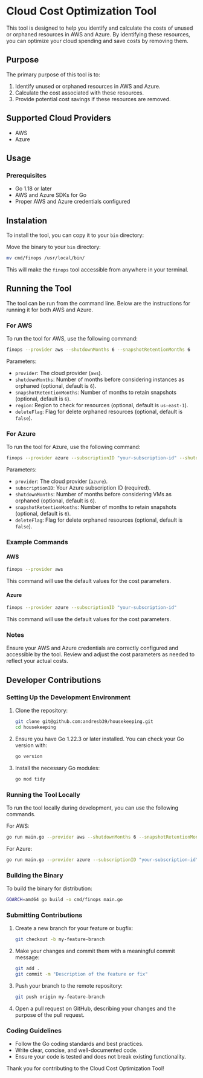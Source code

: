# Cloud Cost Optimization Tool

This tool is designed to help you identify and calculate the costs of unused or orphaned resources in AWS and Azure. By identifying these resources, you can optimize your cloud spending and save costs by removing them.

## Purpose

The primary purpose of this tool is to:

1. Identify unused or orphaned resources in AWS and Azure.
2. Calculate the cost associated with these resources.
3. Provide potential cost savings if these resources are removed.

## Supported Cloud Providers

- AWS
- Azure

## Usage

### Prerequisites

- Go 1.18 or later
- AWS and Azure SDKs for Go
- Proper AWS and Azure credentials configured

## Instalation

To install the tool, you can copy it to your `bin` directory:

Move the binary to your `bin` directory:

```sh
mv cmd/finops /usr/local/bin/
```

This will make the `finops` tool accessible from anywhere in your terminal.

## Running the Tool

The tool can be run from the command line. Below are the instructions for running it for both AWS and Azure.

### For AWS

To run the tool for AWS, use the following command:

```sh
finops --provider aws --shutdownMonths 6 --snapshotRetentionMonths 6
```

Parameters:

- `provider`: The cloud provider (`aws`).
- `shutdownMonths`: Number of months before considering instances as orphaned (optional, default is `6`).
- `snapshotRetentionMonths`: Number of months to retain snapshots (optional, default is `6`).
- `region`: Region to check for resources (optional, default is `us-east-1`).
- `deleteFlag`: Flag for delete orphaned resources (optional, default is `false`).

### For Azure

To run the tool for Azure, use the following command:

```sh
finops --provider azure --subscriptionID "your-subscription-id" --shutdownMonths 6 --snapshotRetentionMonths 6
```

Parameters:

- `provider`: The cloud provider (`azure`).
- `subscriptionID`: Your Azure subscription ID (required).
- `shutdownMonths`: Number of months before considering VMs as orphaned (optional, default is `6`).
- `snapshotRetentionMonths`: Number of months to retain snapshots (optional, default is `6`).
- `deleteFlag`: Flag for delete orphaned resources (optional, default is `false`).

### Example Commands

#### AWS

```sh
finops --provider aws
```

This command will use the default values for the cost parameters.

#### Azure

```sh
finops --provider azure --subscriptionID "your-subscription-id"
```

This command will use the default values for the cost parameters.

### Notes

Ensure your AWS and Azure credentials are correctly configured and accessible by the tool.
Review and adjust the cost parameters as needed to reflect your actual costs.

## Developer Contributions

### Setting Up the Development Environment

1. Clone the repository:

   ```sh
   git clone git@github.com:andresb39/housekeeping.git
   cd housekeeping
   ```

2. Ensure you have Go 1.22.3 or later installed. You can check your Go version with:

   ```sh
   go version
   ```

3. Install the necessary Go modules:

   ```sh
   go mod tidy
   ```

### Running the Tool Locally

To run the tool locally during development, you can use the following commands.

For AWS:

```sh
go run main.go --provider aws --shutdownMonths 6 --snapshotRetentionMonths 6
```

For Azure:

```sh
go run main.go --provider azure --subscriptionID "your-subscription-id" --shutdownMonths 6 --snapshotRetentionMonths 6
```

### Building the Binary

To build the binary for distribution:

```sh
GOARCH=amd64 go build -o cmd/finops main.go
```

### Submitting Contributions

1. Create a new branch for your feature or bugfix:

   ```sh
   git checkout -b my-feature-branch
   ```

2. Make your changes and commit them with a meaningful commit message:

   ```sh
   git add .
   git commit -m "Description of the feature or fix"
   ```

3. Push your branch to the remote repository:

   ```sh
   git push origin my-feature-branch
   ```

4. Open a pull request on GitHub, describing your changes and the purpose of the pull request.

### Coding Guidelines

- Follow the Go coding standards and best practices.
- Write clear, concise, and well-documented code.
- Ensure your code is tested and does not break existing functionality.

Thank you for contributing to the Cloud Cost Optimization Tool!

